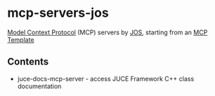 # mcp-servers-jos

[Model Context
Protocol](https://modelcontextprotocol.io/tutorials/building-mcp-with-llms)
(MCP) servers by [JOS](https://github.com/josmithiii), starting from
an [MCP Template](https://github.com/josmithiii/mcp-template)

## Contents

* juce-docs-mcp-server - access JUCE Framework C++ class documentation


